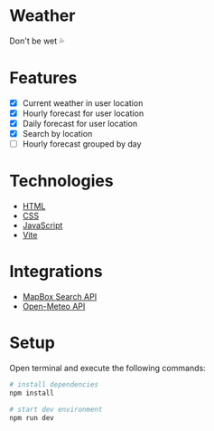 # Weather

Don't be wet 💦

# Features

- [x] Current weather in user location
- [x] Hourly forecast for user location
- [x] Daily forecast for user location
- [x] Search by location
- [ ] Hourly forecast grouped by day

# Technologies

- [HTML](https://developer.mozilla.org/en-US/docs/Web/HTML)
- [CSS](https://developer.mozilla.org/en-US/docs/Web/CSS)
- [JavaScript](https://developer.mozilla.org/en-US/docs/Web/JavaScript)
- [Vite](https://vitejs.dev/guide/)

# Integrations

- [MapBox Search API](https://docs.mapbox.com/api/search/)
- [Open-Meteo API](https://open-meteo.com/en/docs)

# Setup

Open terminal and execute the following commands:

```bash
# install dependencies
npm install
```

```bash
# start dev environment
npm run dev
```
